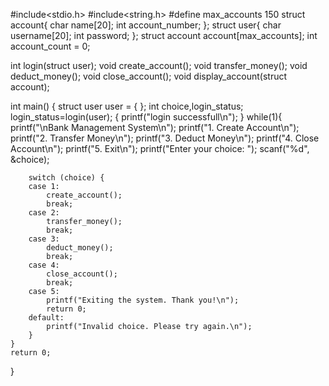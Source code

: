 #include<stdio.h>
#include<string.h>
#define max_accounts 150
struct account{
    char name[20];
    int account_number;
};
struct user{
    char username[20];
    int password;
};
struct account account[max_accounts];
int account_count = 0;

int login(struct user);
void create_account();
void transfer_money();
void deduct_money();
void close_account();
void display_account(struct account);

int main()
{
    struct user user = { };
    int choice,login_status;
    login_status=login(user);
    {
        printf("login successfull\n");
    }
    while(1){
        printf("\nBank Management System\n");
        printf("1. Create Account\n");
        printf("2. Transfer Money\n");
        printf("3. Deduct Money\n");
        printf("4. Close Account\n");
        printf("5. Exit\n");
        printf("Enter your choice: ");
        scanf("%d", &choice);

        switch (choice) {
        case 1:
            create_account();
            break;
        case 2:
            transfer_money();
            break;
        case 3:
            deduct_money();
            break;
        case 4:
            close_account();
            break;
        case 5:
            printf("Exiting the system. Thank you!\n");
            return 0;
        default:
            printf("Invalid choice. Please try again.\n");
        }
    }
    return 0;
}

    
